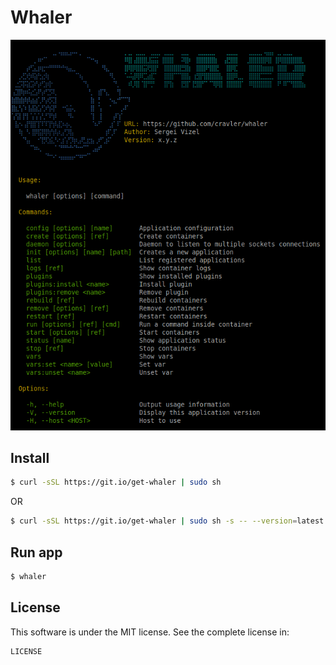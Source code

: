 # Whaler

![Whaler](whaler.png)

## Install

```sh
$ curl -sSL https://git.io/get-whaler | sudo sh
```

OR

```sh
$ curl -sSL https://git.io/get-whaler | sudo sh -s -- --version=latest
```

## Run app

```sh
$ whaler
```

## License

This software is under the MIT license. See the complete license in:

```
LICENSE
```
